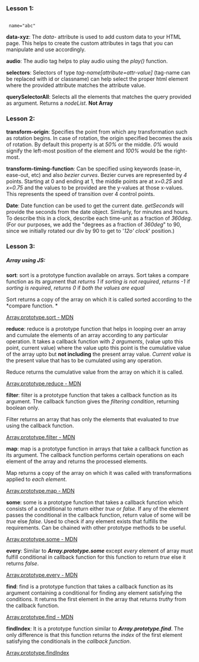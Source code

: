 ### Lesson 1:

<code>
 name="abc"
</code>

**data-xyz**: The *data-* attribute is used to add custom data to your HTML page. This helps to create the custom attributes in tags that you can manipulate and use accordingly.

**audio**: The audio tag helps to play audio using the *play()* function.

**selectors**: Selectors of type *tag-name[attribute=attr-value]* (tag-name can be replaced with id or classname) can help select the proper html element where the provided attribute matches the attribute value.

**querySelectorAll**: Selects all the elements that matches the query provided as argument. Returns a *nodeList*. **Not Array**


### Lesson 2:

**transform-origin**: Specifies the point from which any transformation such as rotation begins. In case of rotation, the origin specified becomes the axis of rotation. By default this property is at *50%* or the middle. *0%* would signify the left-most position of the element and *100%* would be the right-most.

**transform-timing-function**: Can be specified using keywords (ease-in, ease-out, etc) and also *bezier curves*. Bezier curves are represented by *4* points. Starting at 0 and ending at 1, the middle points are at *x=0.25* and *x=0.75* and the values to be provided are the y-values at those x-values. This represents the speed of transition over 4 control points.

**Date**: Date function can be used to get the current date.
  *getSeconds* will provide the seconds from the date object. Similarly, for minutes and hours.
  To describe this in a clock, describe each time-unit as a fraction of *360deg*.
  (For our purposes, we add the "degrees as a fraction of *360deg*" to 90, since we initially rotated our div by 90 to get to '*12o' clock*' position.)


### Lesson 3:
##### Array using JS:

**sort**: sort is a prototype function available on arrays. Sort takes a compare function as its argument that 
 *returns 1* if *sorting is not required*,
 *returns -1* if *sorting is required*,
 *returns 0* if *both the values are equal*

Sort returns a copy of the array on which it is called sorted according to the *compare function. *

[Array.prototype.sort - MDN](https://developer.mozilla.org/en-US/docs/Web/JavaScript/Reference/Global_Objects/Array/sort)
 
**reduce**: reduce is a prototype function that helps in looping over an array and cumulate the elements of an array according to any particular operation. It takes a callback function with *2 arguments*, (value upto this point, current value) where the value upto this point is the cumulative value of the array upto but **not including** the present array value. *Current value* is the present value that has to be cumulated using any operation.

Reduce returns the cumulative value from the array on which it is called.

[Array.prototype.reduce - MDN](https://developer.mozilla.org/en-US/docs/Web/JavaScript/Reference/Global_Objects/Array/reduce)

**filter**: filter is a prototype function that takes a callback function as its argument. The callback function gives the *filtering condition*, returning boolean only.

Filter returns an array that has only the elements that evaluated to *true* using the callback function.

[Array.prototype.filter - MDN](https://developer.mozilla.org/en-US/docs/Web/JavaScript/Reference/Global_Objects/Array/filter)

**map**: map is a prototype function in arrays that take a callback function as its argument. The callback function performs certain operations on each element of the array and returns the processed elements.

Map returns a copy of the array on which it was called with transformations applied to *each element*.

[Array.prototype.map - MDN](https://developer.mozilla.org/en-US/docs/Web/JavaScript/Reference/Global_Objects/Array/map)

**some**: some is a prototype function that takes a callback function which consists of a conditional to return either *true* or *false*. If any of the element passes the conditional in the callback function, return value of some will be *true* else *false*.
Used to check if any element exists that fulfills the requirements. Can be chained with other prototype methods to be useful.

[Array.prototype.some - MDN](https://developer.mozilla.org/en-US/docs/Web/JavaScript/Reference/Global_Objects/Array/some)

**every**: Similar to __*Array.prototype.some*__ except *every* element of array must fulfill conditional in callback function for this function to return *true* else it returns *false*.

[Array.prototype.every - MDN](https://developer.mozilla.org/en-US/docs/Web/JavaScript/Reference/Global_Objects/Array/every)

**find**: find is a prototype function that takes a callback function as its argument containing a conditional for finding any element satisfying the conditions. It returns the first element in the array that returns *truthy* from the callback function.

[Array.prototype.find - MDN](https://developer.mozilla.org/en-US/docs/Web/JavaScript/Reference/Global_Objects/Array/find)

**findIndex**: It is a prototype function similar to __*Array.prototype.find*__. The only difference is that this function returns the *index* of the first element satisfying the conditionals in the *callback function*.

[Array.prototype.findIndex](https://developer.mozilla.org/en-US/docs/Web/JavaScript/Reference/Global_Objects/Array/findIndex)

